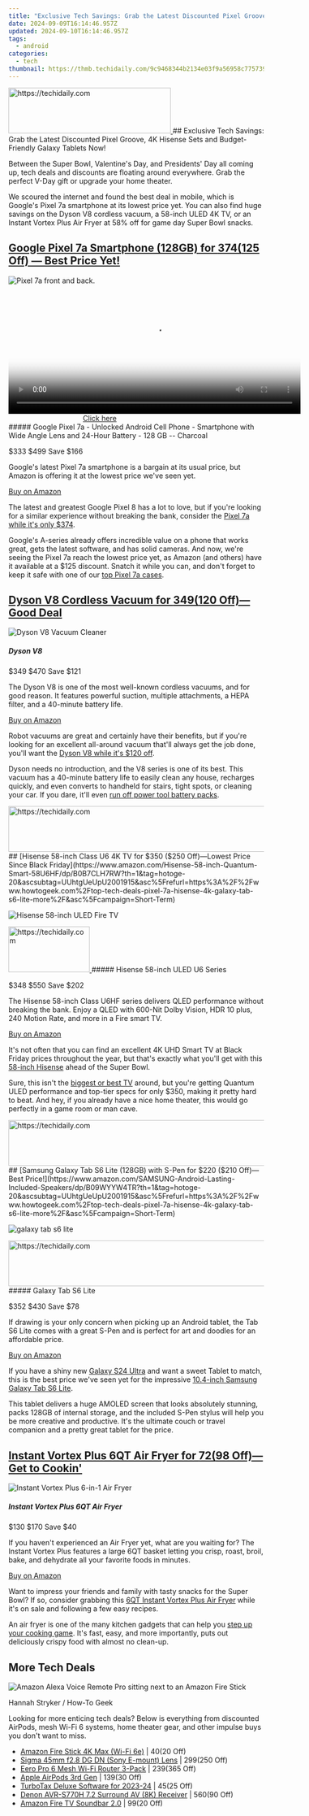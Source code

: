 ```yaml
---
title: "Exclusive Tech Savings: Grab the Latest Discounted Pixel Groove, 4K Hisense Sets and Budget-Friendly Galaxy Tablets Now!"
date: 2024-09-09T16:14:46.957Z
updated: 2024-09-10T16:14:46.957Z
tags:
  - android
categories:
  - tech
thumbnail: https://thmb.techidaily.com/9c9468344b2134e03f9a56958c7757399982c5d29eede76c4f6e8b74b7163ad3.jpg
---
```


<!-- affiliate ads begin -->
<a href="https://aligracehair.sjv.io/c/5597632/2115947/19272" target="_top" id="2115947">
  <img src="//a.impactradius-go.com/display-ad/19272-2115947" border="0" alt="https://techidaily.com" width="320" height="90"/>
</a>
<img height="0" width="0" src="https://aligracehair.sjv.io/i/5597632/2115947/19272" style="position:absolute;visibility:hidden;" border="0" />
<!-- affiliate ads end -->
## Exclusive Tech Savings: Grab the Latest Discounted Pixel Groove, 4K Hisense Sets and Budget-Friendly Galaxy Tablets Now!

Between the Super Bowl, Valentine's Day, and Presidents' Day all coming up, tech deals and discounts are floating around everywhere. Grab the perfect V-Day gift or upgrade your home theater.

 We scoured the internet and found the best deal in mobile, which is Google's Pixel 7a smartphone at its lowest price yet. You can also find huge savings on the Dyson V8 cordless vacuum, a 58-inch ULED 4K TV, or an Instant Vortex Plus Air Fryer at 58% off for game day Super Bowl snacks.

## [Google Pixel 7a Smartphone (128GB) for $374 ($125 Off) — Best Price Yet!](https://www.amazon.com/Google-Pixel-7a-Unlocked-Smartphone/dp/B0BZ9XNBRB?th=1&tag=hotoge-20&ascsubtag=UUhtgUeUpU2001915&asc%5Frefurl=https%3A%2F%2Fwww.howtogeek.com%2Ftop-tech-deals-pixel-7a-hisense-4k-galaxy-tab-s6-lite-more%2F&asc%5Fcampaign=Short-Term) 

![Pixel 7a front and back.](https://static1.howtogeekimages.com/wordpress/wp-content/uploads/2024/02/screenshot-2024-02-07-at-9-19-32-am.jpg) 

<!-- affiliate ads begin -->
<span id="1982485">
					<video width="576" height="240" style="cursor:pointer"
           poster="//a.impactradius-go.com/display-clicktoplayimage/1982485.png"
           onclick="if(!this.playClicked){this.play();this.setAttribute('controls',true);this.playClicked=true;}">
	   <source src="//a.impactradius-go.com/display-ad/22993-1982485">
	   <img src="//a.impactradius-go.com/display-clicktoplayimage/1982485.png" style="border: none; height: 100%; width: 100%; object-fit: contain">
	</video>
	<div style="width:360px;text-align:center"><a href="javascript:window.open(decodeURIComponent('https%3A%2F%2Fhomestyler.sjv.io%2Fc%2F5597632%2F1982485%2F22993'), '_blank');void(0);">Click here</a></div>
</span>
<img height="0" width="0" src="https://imp.pxf.io/i/5597632/1982485/22993" style="position:absolute;visibility:hidden;" border="0" />
<!-- affiliate ads end -->
#####  Google Pixel 7a - Unlocked Android Cell Phone - Smartphone with Wide Angle Lens and 24-Hour Battery - 128 GB -- Charcoal

$333 $499 Save $166 

Google's latest Pixel 7a smartphone is a bargain at its usual price, but Amazon is offering it at the lowest price we've seen yet. 

[Buy on Amazon](https://www.amazon.com/Google-Pixel-7a-Unlocked-Smartphone/dp/B0BZ9XNBRB?th=1&tag=hotoge-20&ascsubtag=UUhtgUeUpU2001915&asc%5Frefurl=https%3A%2F%2Fwww.howtogeek.com%2Ftop-tech-deals-pixel-7a-hisense-4k-galaxy-tab-s6-lite-more%2F&asc%5Fcampaign=Short-Term) 

 The latest and greatest Google Pixel 8 has a lot to love, but if you're looking for a similar experience without breaking the bank, consider the [Pixel 7a while it's only $374](https://www.amazon.com/Google-Pixel-7a-Unlocked-Smartphone/dp/B0BZ9XNBRB?th=1&tag=hotoge-20&ascsubtag=UUhtgUeUpU2001915&asc%5Frefurl=https%3A%2F%2Fwww.howtogeek.com%2Ftop-tech-deals-pixel-7a-hisense-4k-galaxy-tab-s6-lite-more%2F&asc%5Fcampaign=Short-Term).

 Google's A-series already offers incredible value on a phone that works great, gets the latest software, and has solid cameras. And now, we're seeing the Pixel 7a reach the lowest price yet, as Amazon (and others) have it available at a $125 discount. Snatch it while you can, and don't forget to keep it safe with one of our [top Pixel 7a cases](https://some-skills.techidaily.com/updated-top-gear-youtube-pros-choice-in-shaky-free-video-capture/).

## [Dyson V8 Cordless Vacuum for $349 ($120 Off)—Good Deal](https://www.amazon.com/Dyson-Cordless-Stick-Vacuum-Cleaner/dp/B09YS9N7H2/?th=1&tag=hotoge-20&ascsubtag=UUhtgUeUpU2001915&asc%5Frefurl=https%3A%2F%2Fwww.howtogeek.com%2Ftop-tech-deals-pixel-7a-hisense-4k-galaxy-tab-s6-lite-more%2F&asc%5Fcampaign=Short-Term) 

![Dyson V8 Vacuum Cleaner](https://static1.howtogeekimages.com/wordpress/wp-content/uploads/2024/02/screenshot-2024-02-06-at-10-36-15-am.jpg) 

#####  Dyson V8

$349 $470 Save $121 

The Dyson V8 is one of the most well-known cordless vacuums, and for good reason. It features powerful suction, multiple attachments, a HEPA filter, and a 40-minute battery life.

[Buy on Amazon](https://www.amazon.com/Dyson-Cordless-Stick-Vacuum-Cleaner/dp/B09YS9N7H2/?th=1&tag=hotoge-20&ascsubtag=UUhtgUeUpU2001915&asc%5Frefurl=https%3A%2F%2Fwww.howtogeek.com%2Ftop-tech-deals-pixel-7a-hisense-4k-galaxy-tab-s6-lite-more%2F&asc%5Fcampaign=Short-Term) 

 Robot vacuums are great and certainly have their benefits, but if you're looking for an excellent all-around vacuum that'll always get the job done, you'll want the [Dyson V8 while it's $120 off](https://www.amazon.com/Dyson-Cordless-Stick-Vacuum-Cleaner/dp/B09YS9N7H2/?th=1&tag=hotoge-20&ascsubtag=UUhtgUeUpU2001915&asc%5Frefurl=https%3A%2F%2Fwww.howtogeek.com%2Ftop-tech-deals-pixel-7a-hisense-4k-galaxy-tab-s6-lite-more%2F&asc%5Fcampaign=Short-Term).

 Dyson needs no introduction, and the V8 series is one of its best. This vacuum has a 40-minute battery life to easily clean any house, recharges quickly, and even converts to handheld for stairs, tight spots, or cleaning your car. If you dare, it'll even [run off power tool battery packs](https://extra-hints.techidaily.com/accessing-hidden-social-engagement-in-video-streams/).

<!-- affiliate ads begin -->
<a href="https://unicoeye.pxf.io/c/5597632/2134246/18498" target="_top" id="2134246">
  <img src="//a.impactradius-go.com/display-ad/18498-2134246" border="0" alt="https://techidaily.com" width="728" height="90"/>
</a>
<img height="0" width="0" src="https://unicoeye.pxf.io/i/5597632/2134246/18498" style="position:absolute;visibility:hidden;" border="0" />
<!-- affiliate ads end -->
## [Hisense 58-inch Class U6 4K TV for $350 ($250 Off)—Lowest Price Since Black Friday](https://www.amazon.com/Hisense-58-inch-Quantum-Smart-58U6HF/dp/B0B7CLH7RW?th=1&tag=hotoge-20&ascsubtag=UUhtgUeUpU2001915&asc%5Frefurl=https%3A%2F%2Fwww.howtogeek.com%2Ftop-tech-deals-pixel-7a-hisense-4k-galaxy-tab-s6-lite-more%2F&asc%5Fcampaign=Short-Term) 

![Hisense 58-inch ULED Fire TV](https://static1.howtogeekimages.com/wordpress/wp-content/uploads/2023/12/screenshot-2023-12-19-at-1-09-58-pm.jpg) 

<!-- affiliate ads begin -->
<a href="https://aligracehair.sjv.io/c/5597632/2135396/19272" target="_top" id="2135396">
  <img src="//a.impactradius-go.com/display-ad/19272-2135396" border="0" alt="https://techidaily.com" width="160" height="90"/>
</a>
<img height="0" width="0" src="https://aligracehair.sjv.io/i/5597632/2135396/19272" style="position:absolute;visibility:hidden;" border="0" />
<!-- affiliate ads end -->
#####  Hisense 58-inch ULED U6 Series

$348 $550 Save $202 

The Hisense 58-inch Class U6HF series delivers QLED performance without breaking the bank. Enjoy a QLED with 600-Nit Dolby Vision, HDR 10 plus, 240 Motion Rate, and more in a Fire smart TV. 

[Buy on Amazon](https://www.amazon.com/dp/B0B7CLH7RW/?th=1&tag=hotoge-20&ascsubtag=UUhtgUeUpU2001915&asc%5Frefurl=https%3A%2F%2Fwww.howtogeek.com%2Ftop-tech-deals-pixel-7a-hisense-4k-galaxy-tab-s6-lite-more%2F&asc%5Fcampaign=Short-Term) 

 It's not often that you can find an excellent 4K UHD Smart TV at Black Friday prices throughout the year, but that's exactly what you'll get with this [58-inch Hisense](https://www.amazon.com/Hisense-58-inch-Quantum-Smart-58U6HF/dp/B0B7CLH7RW?th=1&tag=hotoge-20&ascsubtag=UUhtgUeUpU2001915&asc%5Frefurl=https%3A%2F%2Fwww.howtogeek.com%2Ftop-tech-deals-pixel-7a-hisense-4k-galaxy-tab-s6-lite-more%2F&asc%5Fcampaign=Short-Term) ahead of the Super Bowl.

 Sure, this isn't the [biggest or best TV](https://extra-lessons.techidaily.com/maximizing-zoom-top-strategies-for-chromebooks/) around, but you're getting Quantum ULED performance and top-tier specs for only $350, making it pretty hard to beat. And hey, if you already have a nice home theater, this would go perfectly in a game room or man cave.

<!-- affiliate ads begin -->
<a href="https://appsumo.8odi.net/c/5597632/2118310/7443" target="_top" id="2118310">
  <img src="//a.impactradius-go.com/display-ad/7443-2118310" border="0" alt="https://techidaily.com" width="600" height="90"/>
</a>
<img height="0" width="0" src="https://appsumo.8odi.net/i/5597632/2118310/7443" style="position:absolute;visibility:hidden;" border="0" />
<!-- affiliate ads end -->
## [Samsung Galaxy Tab S6 Lite (128GB) with S-Pen for $220 ($210 Off)—Best Price!](https://www.amazon.com/SAMSUNG-Android-Lasting-Included-Speakers/dp/B09WYYW4TR?th=1&tag=hotoge-20&ascsubtag=UUhtgUeUpU2001915&asc%5Frefurl=https%3A%2F%2Fwww.howtogeek.com%2Ftop-tech-deals-pixel-7a-hisense-4k-galaxy-tab-s6-lite-more%2F&asc%5Fcampaign=Short-Term) 

![galaxy tab s6 lite](https://static1.howtogeekimages.com/wordpress/wp-content/uploads/2023/09/galaxy-tab-s6-lite.png) 

<!-- affiliate ads begin -->
<a href="https://unicoeye.pxf.io/c/5597632/2134228/18498" target="_top" id="2134228">
  <img src="//a.impactradius-go.com/display-ad/18498-2134228" border="0" alt="https://techidaily.com" width="728" height="90"/>
</a>
<img height="0" width="0" src="https://unicoeye.pxf.io/i/5597632/2134228/18498" style="position:absolute;visibility:hidden;" border="0" />
<!-- affiliate ads end -->
#####  Galaxy Tab S6 Lite

$352 $430 Save $78 

If drawing is your only concern when picking up an Android tablet, the Tab S6 Lite comes with a great S-Pen and is perfect for art and doodles for an affordable price.

[Buy on Amazon](https://www.amazon.com/SAMSUNG-Android-Lasting-Included-Speakers/dp/B09WYYW4TR?th=1&tag=hotoge-20&ascsubtag=UUhtgUeUpU2001915&asc%5Frefurl=https%3A%2F%2Fwww.howtogeek.com%2Ftop-tech-deals-pixel-7a-hisense-4k-galaxy-tab-s6-lite-more%2F&asc%5Fcampaign=Short-Term) 

 If you have a shiny new [Galaxy S24 Ultra](https://vimeo-videos.techidaily.com/2024-approved-mastering-profit-strategies-for-vimeo-content-creators/) and want a sweet Tablet to match, this is the best price we've seen yet for the impressive [10.4-inch Samsung Galaxy Tab S6 Lite](https://www.amazon.com/SAMSUNG-Android-Lasting-Included-Speakers/dp/B09WYYW4TR?th=1&tag=hotoge-20&ascsubtag=UUhtgUeUpU2001915&asc%5Frefurl=https%3A%2F%2Fwww.howtogeek.com%2Ftop-tech-deals-pixel-7a-hisense-4k-galaxy-tab-s6-lite-more%2F&asc%5Fcampaign=Short-Term).

 This tablet delivers a huge AMOLED screen that looks absolutely stunning, packs 128GB of internal storage, and the included S-Pen stylus will help you be more creative and productive. It's the ultimate couch or travel companion and a pretty great tablet for the price.

## [Instant Vortex Plus 6QT Air Fryer for $72 ($98 Off)—Get to Cookin'](https://www.amazon.com/dp/B096N28SZP?th=1&tag=hotoge-20&ascsubtag=UUhtgUeUpU2001915&asc%5Frefurl=https%3A%2F%2Fwww.howtogeek.com%2Ftop-tech-deals-pixel-7a-hisense-4k-galaxy-tab-s6-lite-more%2F&asc%5Fcampaign=Short-Term) 

![Instant Vortex Plus 6-in-1 Air Fryer](https://static1.howtogeekimages.com/wordpress/wp-content/uploads/2024/02/screenshot-2024-02-06-at-11-28-17-am.jpg) 

#####  Instant Vortex Plus 6QT Air Fryer

$130 $170 Save $40 

If you haven't experienced an Air Fryer yet, what are you waiting for? The Instant Vortex Plus features a large 6QT basket letting you crisp, roast, broil, bake, and dehydrate all your favorite foods in minutes.  

[Buy on Amazon](https://www.amazon.com/dp/B096N28SZP?th=1&tag=hotoge-20&ascsubtag=UUhtgUeUpU2001915&asc%5Frefurl=https%3A%2F%2Fwww.howtogeek.com%2Ftop-tech-deals-pixel-7a-hisense-4k-galaxy-tab-s6-lite-more%2F&asc%5Fcampaign=Short-Term) 

 Want to impress your friends and family with tasty snacks for the Super Bowl? If so, consider grabbing this [6QT Instant Vortex Plus Air Fryer](https://www.amazon.com/dp/B096N28SZP?th=1&tag=hotoge-20&ascsubtag=UUhtgUeUpU2001915&asc%5Frefurl=https%3A%2F%2Fwww.howtogeek.com%2Ftop-tech-deals-pixel-7a-hisense-4k-galaxy-tab-s6-lite-more%2F&asc%5Fcampaign=Short-Term) while it's on sale and following a few easy recipes.

 An air fryer is one of the many kitchen gadgets that can help you [step up your cooking game](https://extra-information.techidaily.com/acoustic-additions-for-your-chat-status-for-2024/). It's fast, easy, and more importantly, puts out deliciously crispy food with almost no clean-up.

##  More Tech Deals

![Amazon Alexa Voice Remote Pro sitting next to an Amazon Fire Stick](https://static1.howtogeekimages.com/wordpress/wp-content/uploads/2021/06/52567060992_006eb8dfbf_o.jpg) 

Hannah Stryker / How-To Geek

 Looking for more enticing tech deals? Below is everything from discounted AirPods, mesh Wi-Fi 6 systems, home theater gear, and other impulse buys you don't want to miss.

* [Amazon Fire Stick 4K Max (Wi-Fi 6e)](https://www.amazon.com/dp/B0BP9SNVH9?tag=hotoge-20&ascsubtag=UUhtgUeUpU2001915&asc%5Frefurl=https%3A%2F%2Fwww.howtogeek.com%2Ftop-tech-deals-pixel-7a-hisense-4k-galaxy-tab-s6-lite-more%2F&asc%5Fcampaign=Short-Term) | $40 ($20 Off)
* [Sigma 45mm f2.8 DG DN (Sony E-mount) Lens](https://www.amazon.com/Sigma-45mm-Contemporary-Lens-Sony/dp/B07V592WZK/?th=1&tag=hotoge-20&ascsubtag=UUhtgUeUpU2001915&asc%5Frefurl=https%3A%2F%2Fwww.howtogeek.com%2Ftop-tech-deals-pixel-7a-hisense-4k-galaxy-tab-s6-lite-more%2F&asc%5Fcampaign=Short-Term) | $299 ($250 Off)
* [Eero Pro 6 Mesh Wi-Fi Router 3-Pack](https://www.amazon.com/dp/B0CGYBXT39?tag=hotoge-20&ascsubtag=UUhtgUeUpU2001915&asc%5Frefurl=https%3A%2F%2Fwww.howtogeek.com%2Ftop-tech-deals-pixel-7a-hisense-4k-galaxy-tab-s6-lite-more%2F&asc%5Fcampaign=Short-Term) | $239 ($365 Off)
* [Apple AirPods 3rd Gen](https://www.amazon.com/dp/B0BDHB9Y8H?tag=hotoge-20&ascsubtag=UUhtgUeUpU2001915&asc%5Frefurl=https%3A%2F%2Fwww.howtogeek.com%2Ftop-tech-deals-pixel-7a-hisense-4k-galaxy-tab-s6-lite-more%2F&asc%5Fcampaign=Short-Term) | $139 ($30 Off)
* [TurboTax Deluxe Software for 2023-24](https://www.amazon.com/TurboTax-Premier-Software-Exclusive-Download/dp/B0CLBV27N2?th=1&tag=hotoge-20&ascsubtag=UUhtgUeUpU2001915&asc%5Frefurl=https%3A%2F%2Fwww.howtogeek.com%2Ftop-tech-deals-pixel-7a-hisense-4k-galaxy-tab-s6-lite-more%2F&asc%5Fcampaign=Short-Term) | $45 ($25 Off)
* [Denon AVR-S770H 7.2 Surround AV (8K) Receiver](https://www.amazon.com/Denon-AVR-S770H-Theater-Receiver-Built/dp/B0CCQ1Q9NT/?tag=hotoge-20&ascsubtag=UUhtgUeUpU2001915&asc%5Frefurl=https%3A%2F%2Fwww.howtogeek.com%2Ftop-tech-deals-pixel-7a-hisense-4k-galaxy-tab-s6-lite-more%2F&asc%5Fcampaign=Short-Term) | $560 ($90 Off)
* [Amazon Fire TV Soundbar 2.0](https://www.amazon.com/Introducing-Amazon-Soundbar-speaker-Virtual/dp/B0C4BZ28PG/?tag=hotoge-20&ascsubtag=UUhtgUeUpU2001915&asc%5Frefurl=https%3A%2F%2Fwww.howtogeek.com%2Ftop-tech-deals-pixel-7a-hisense-4k-galaxy-tab-s6-lite-more%2F&asc%5Fcampaign=Short-Term) | $99 ($20 Off)

<ins class="adsbygoogle"
     style="display:block"
     data-ad-format="autorelaxed"
     data-ad-client="ca-pub-7571918770474297"
     data-ad-slot="1223367746"></ins>



<ins class="adsbygoogle"
     style="display:block"
     data-ad-client="ca-pub-7571918770474297"
     data-ad-slot="8358498916"
     data-ad-format="auto"
     data-full-width-responsive="true"></ins>



